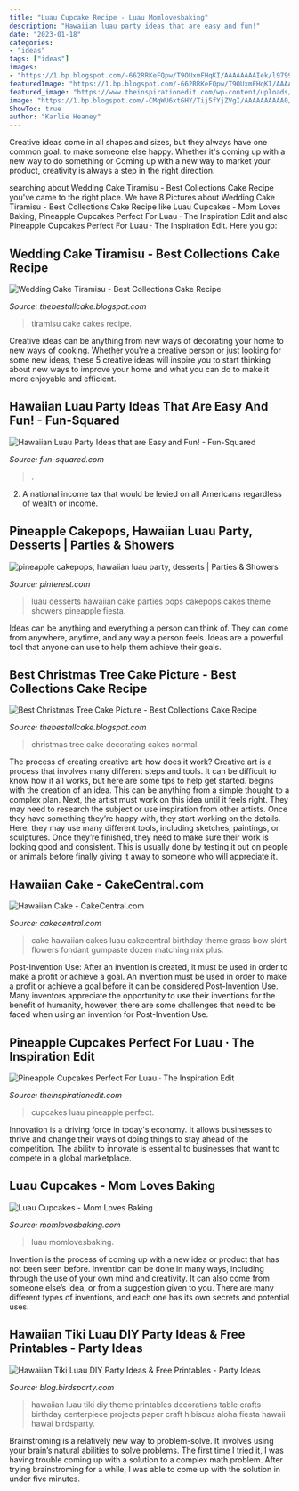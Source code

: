 ```yaml
---
title: "Luau Cupcake Recipe - Luau Momlovesbaking"
description: "Hawaiian luau party ideas that are easy and fun!"
date: "2023-01-18"
categories:
- "ideas"
tags: ["ideas"]
images:
- "https://1.bp.blogspot.com/-662RRKeFQpw/T9OUxmFHqKI/AAAAAAAAIek/l9799ChLquk/s1600/Tiki+Luau+hawaiian+totem+pole+party+prinatbles+party+ideas+partyware+party+shop+buy+pary+supplies07.jpg"
featuredImage: "https://1.bp.blogspot.com/-662RRKeFQpw/T9OUxmFHqKI/AAAAAAAAIek/l9799ChLquk/s1600/Tiki+Luau+hawaiian+totem+pole+party+prinatbles+party+ideas+partyware+party+shop+buy+pary+supplies07.jpg"
featured_image: "https://www.theinspirationedit.com/wp-content/uploads/2019/05/pineapple-cupcakes-sample4-1.jpg"
image: "https://1.bp.blogspot.com/-CMqWU6xtGHY/Tij5fYjZVgI/AAAAAAAAAA0/ArLSzu3I0Qg/s1600/wedding%2Bcakes%2Btiramisu.jpg"
ShowToc: true
author: "Karlie Heaney"
---
```



Creative ideas come in all shapes and sizes, but they always have one common goal: to make someone else happy. Whether it's coming up with a new way to do something or Coming up with a new way to market your product, creativity is always a step in the right direction.

	

		
searching about Wedding Cake Tiramisu - Best Collections Cake Recipe you've came to the right place. We have 8 Pictures about Wedding Cake Tiramisu - Best Collections Cake Recipe like Luau Cupcakes - Mom Loves Baking, Pineapple Cupcakes Perfect For Luau · The Inspiration Edit and also Pineapple Cupcakes Perfect For Luau · The Inspiration Edit. Here you go:
		
    
## Wedding Cake Tiramisu - Best Collections Cake Recipe

<img loading=lazy src="https://1.bp.blogspot.com/-CMqWU6xtGHY/Tij5fYjZVgI/AAAAAAAAAA0/ArLSzu3I0Qg/s1600/wedding%2Bcakes%2Btiramisu.jpg" onerror="this.onerror=null;this.src='https://tse3.mm.bing.net/th?id=OIP.qGWJPF99nKJ3yI-KrQ-sKAHaGR&amp;pid=15.1';" alt="Wedding Cake Tiramisu - Best Collections Cake Recipe">

_Source: thebestallcake.blogspot.com_

>tiramisu cake cakes recipe. 

	

Creative ideas can be anything from new ways of decorating your home to new ways of cooking. Whether you're a creative person or just looking for some new ideas, these 5 creative ideas will inspire you to start thinking about new ways to improve your home and what you can do to make it more enjoyable and efficient.

    
## Hawaiian Luau Party Ideas That Are Easy And Fun! - Fun-Squared

<img loading=lazy src="https://i0.wp.com/fun-squared.com/wp-content/uploads/2017/05/Pineapple-Desserts.jpg?ssl=1" onerror="this.onerror=null;this.src='https://tse3.mm.bing.net/th?id=OIP.1mEIkZvpzPfGulU83MFOEAHaLV&amp;pid=15.1';" alt="Hawaiian Luau Party Ideas that are Easy and Fun! - Fun-Squared">

_Source: fun-squared.com_

>. 

	

2. A national income tax that would be levied on all Americans regardless of wealth or income.

    
## Pineapple Cakepops, Hawaiian Luau Party, Desserts | Parties &amp; Showers

<img loading=lazy src="https://s-media-cache-ak0.pinimg.com/originals/1c/c1/63/1cc1638cce7fee627c9e8dc95e2593ba.jpg" onerror="this.onerror=null;this.src='https://tse4.mm.bing.net/th?id=OIP.3q4fP9C0EJqkXOqXm1MmRAHaJ6&amp;pid=15.1';" alt="pineapple cakepops, hawaiian luau party, desserts | Parties &amp; Showers">

_Source: pinterest.com_

>luau desserts hawaiian cake parties pops cakepops cakes theme showers pineapple fiesta. 

	

Ideas can be anything and everything a person can think of. They can come from anywhere, anytime, and any way a person feels. Ideas are a powerful tool that anyone can use to help them achieve their goals.

    
## Best Christmas Tree Cake Picture - Best Collections Cake Recipe

<img loading=lazy src="https://lh4.googleusercontent.com/proxy/yEABR2n3324bzbLxfY5HGaikwlNSjuEVTr5tsHxfm1MKABAhRSSTtlFD49wWGQ2jj0T1FbJZ3hr2A5D9pySK7tuLFGdj6fMpmwdKjPeYKHdT9WTpnOwPxILQqv_NXHxMp19iYlQabjL6faCTXe4zUWnpTWWngKL7ZShFSw=s0-d" onerror="this.onerror=null;this.src='https://tse3.mm.bing.net/th?id=OIP.w2VVg7TwzlZO8272zOlsGwHaFj&amp;pid=15.1';" alt="Best Christmas Tree Cake Picture - Best Collections Cake Recipe">

_Source: thebestallcake.blogspot.com_

>christmas tree cake decorating cakes normal. 

	

The process of creating creative art: how does it work?
Creative art is a process that involves many different steps and tools. It can be difficult to know how it all works, but here are some tips to help get started. 
 begins with the creation of an idea. This can be anything from a simple thought to a complex plan. Next, the artist must work on this idea until it feels right. They may need to research the subject or use inspiration from other artists. Once they have something they’re happy with, they start working on the details. Here, they may use many different tools, including sketches, paintings, or sculptures. Once they’re finished, they need to make sure their work is looking good and consistent. This is usually done by testing it out on people or animals before finally giving it away to someone who will appreciate it.

    
## Hawaiian Cake - CakeCentral.com

<img loading=lazy src="https://cdn001.cakecentral.com/gallery/2015/03/900_808329cqjg_hawaiian-cake.jpg" onerror="this.onerror=null;this.src='https://tse2.mm.bing.net/th?id=OIP.5pIC1Le6RHHAklrNCkVFGAHaJ4&amp;pid=15.1';" alt="Hawaiian Cake - CakeCentral.com">

_Source: cakecentral.com_

>cake hawaiian cakes luau cakecentral birthday theme grass bow skirt flowers fondant gumpaste dozen matching mix plus. 

	

Post-Invention Use: After an invention is created, it must be used in order to make a profit or achieve a goal.
An invention must be used in order to make a profit or achieve a goal before it can be considered Post-Invention Use. Many inventors appreciate the opportunity to use their inventions for the benefit of humanity, however, there are some challenges that need to be faced when using an invention for Post-Invention Use.

    
## Pineapple Cupcakes Perfect For Luau · The Inspiration Edit

<img loading=lazy src="https://www.theinspirationedit.com/wp-content/uploads/2019/05/pineapple-cupcakes-sample4-1.jpg" onerror="this.onerror=null;this.src='https://tse3.mm.bing.net/th?id=OIP.dCU4avtWp8A--CAQxucUNgHaE8&amp;pid=15.1';" alt="Pineapple Cupcakes Perfect For Luau · The Inspiration Edit">

_Source: theinspirationedit.com_

>cupcakes luau pineapple perfect. 

	

Innovation is a driving force in today's economy. It allows businesses to thrive and change their ways of doing things to stay ahead of the competition. The ability to innovate is essential to businesses that want to compete in a global marketplace.

    
## Luau Cupcakes - Mom Loves Baking

<img loading=lazy src="https://www.momlovesbaking.com/wp-content/uploads/2016/06/Luau-Cupcakes.jpg" onerror="this.onerror=null;this.src='https://tse4.mm.bing.net/th?id=OIP.h9WcXQa0MQf27fqGGlHs0gHaLH&amp;pid=15.1';" alt="Luau Cupcakes - Mom Loves Baking">

_Source: momlovesbaking.com_

>luau momlovesbaking. 

	

Invention is the process of coming up with a new idea or product that has not been seen before. Invention can be done in many ways, including through the use of your own mind and creativity. It can also come from someone else’s idea, or from a suggestion given to you. There are many different types of inventions, and each one has its own secrets and potential uses.

    
## Hawaiian Tiki Luau DIY Party Ideas &amp; Free Printables - Party Ideas

<img loading=lazy src="https://1.bp.blogspot.com/-662RRKeFQpw/T9OUxmFHqKI/AAAAAAAAIek/l9799ChLquk/s1600/Tiki+Luau+hawaiian+totem+pole+party+prinatbles+party+ideas+partyware+party+shop+buy+pary+supplies07.jpg" onerror="this.onerror=null;this.src='https://tse2.mm.bing.net/th?id=OIP.yRTq98FNmOCwUlAhwBq7RQHaJ3&amp;pid=15.1';" alt="Hawaiian Tiki Luau DIY Party Ideas &amp; Free Printables - Party Ideas">

_Source: blog.birdsparty.com_

>hawaiian luau tiki diy theme printables decorations table crafts birthday centerpiece projects paper craft hibiscus aloha fiesta hawaii hawai birdsparty. 

	

Brainstroming is a relatively new way to problem-solve. It involves using your brain’s natural abilities to solve problems. The first time I tried it, I was having trouble coming up with a solution to a complex math problem. After trying brainstroming for a while, I was able to come up with the solution in under five minutes.

